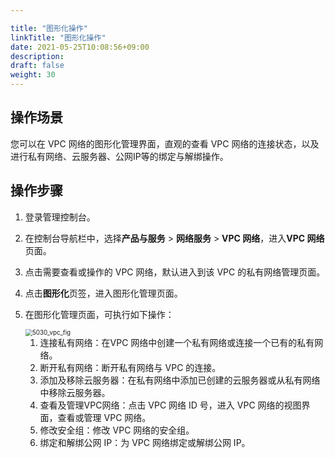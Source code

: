 ```yaml
---

title: "图形化操作"
linkTitle: "图形化操作"
date: 2021-05-25T10:08:56+09:00
description:
draft: false
weight: 30
---
```


## 操作场景

您可以在 VPC 网络的图形化管理界面，直观的查看 VPC 网络的连接状态，以及进行私有网络、云服务器、公网IP等的绑定与解绑操作。

## 操作步骤

1. 登录管理控制台。
2. 在控制台导航栏中，选择**产品与服务** > **网络服务** > **VPC 网络**，进入**VPC 网络**页面。
3. 点击需要查看或操作的 VPC 网络，默认进入到该 VPC 的私有网络管理页面。
4. 点击**图形化**页签，进入图形化管理页面。

5. 在图形化管理页面，可执行如下操作：

   <img src="/network/vpc_2.0/_images/5030_vpc_fig.png" alt="5030_vpc_fig" style="zoom:70%;" />

   1. 连接私有网络：在VPC 网络中创建一个私有网络或连接一个已有的私有网络。
   2. 断开私有网络：断开私有网络与 VPC 的连接。
   3. 添加及移除云服务器：在私有网络中添加已创建的云服务器或从私有网络中移除云服务器。
   4. 查看及管理VPC网络：点击 VPC 网络 ID 号，进入 VPC 网络的视图界面，查看或管理 VPC 网络。
   5. 修改安全组：修改 VPC 网络的安全组。
   6. 绑定和解绑公网 IP：为 VPC 网络绑定或解绑公网 IP。 

